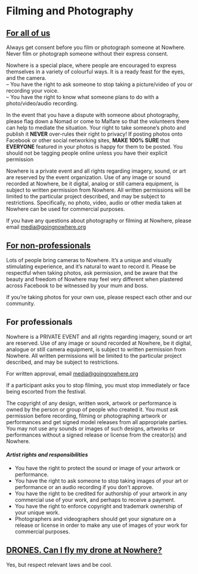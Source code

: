 # Filming and Photography

## [For all of us](https://www.goingnowhere.org/faq/)

Always get consent before you film or photograph someone at Nowhere. Never film or photograph someone without their express consent.

Nowhere is a special place, where people are encouraged to express themselves in a variety of colourful ways. It is a ready feast for the eyes, and the camera.  
– You have the right to ask someone to stop taking a picture/video of you or recording your voice.  
– You have the right to know what someone plans to do with a photo/video/audio recording.

In the event that you have a dispute with someone about photography, please flag down a Nomad or come to Malfare so that the volunteers there can help to mediate the situation. Your right to take someone’s photo and publish it **NEVER** over-rules their right to privacy! If posting photos onto Facebook or other social networking sites, **MAKE 100% SURE** that **EVERYONE** featured in your photos is happy for them to be posted. You should not be tagging people online unless you have their explicit permission

Nowhere is a private event and all rights regarding imagery, sound, or art are reserved by the event organization. Use of any image or sound recorded at Nowhere, be it digital, analog or still camera equipment, is subject to written permission from Nowhere. All written permissions will be limited to the particular project described, and may be subject to restrictions. Specifically, no photo, video, audio or other media taken at Nowhere can be used for commercial purposes.

If you have any questions about photography or filming at Nowhere, please email [media@goingnowhere.org](mailto:media@goingnowhere.org)

## [For non-professionals](https://www.goingnowhere.org/faq/)

Lots of people bring cameras to Nowhere. It’s a unique and visually stimulating experience, and it’s natural to want to record it. Please be respectful when taking photos, ask permission, and be aware that the beauty and freedom of Nowhere may feel very different when plastered across Facebook to be witnessed by your mum and boss.

If you’re taking photos for your own use, please respect each other and our community.

## For professionals

Nowhere is a PRIVATE EVENT and all rights regarding imagery, sound or art are reserved. Use of any image or sound recorded at Nowhere, be it digital, analogue or still camera equipment, is subject to written permission from Nowhere. All written permissions will be limited to the particular project described, and may be subject to restrictions.

For written approval, email [media@goingnowhere.org](mailto:media@goingnowhere.org)

If a participant asks you to stop filming, you must stop immediately or face being escorted from the festival.

The copyright of any design, written work, artwork or performance is owned by the person or group of people who created it. You must ask permission before recording, filming or photographing artwork or performances and get signed model releases from all appropriate parties. You may not use any sounds or images of such designs, artworks or performances without a signed release or license from the creator\(s\) and Nowhere.

####  _Artist rights and responsibilities_

* You have the right to protect the sound or image of your artwork or performance.
* You have the right to ask someone to stop taking images of your art or performance or an audio recording if you don’t approve.
* You have the right to be credited for authorship of your artwork in any commercial use of your work, and perhaps to receive a payment.
* You have the right to enforce copyright and trademark ownership of your unique work.
* Photographers and videographers should get your signature on a release or license in order to make any use of images of your work for commercial purposes.

## [DRONES. Can I fly my drone at Nowhere?](https://www.goingnowhere.org/faq/)

Yes, but respect relevant laws and be cool.

